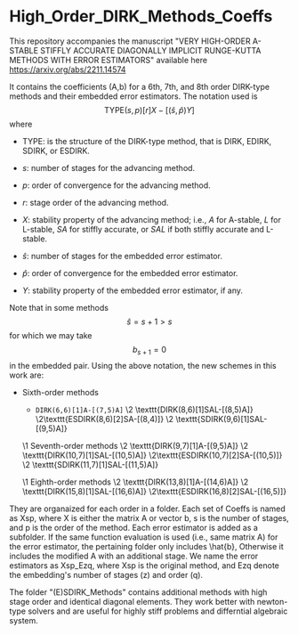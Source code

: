 # High_Order_DIRK_Methods_Coeffs

This repository accompanies the manuscript "VERY HIGH-ORDER A-STABLE STIFFLY ACCURATE DIAGONALLY
IMPLICIT RUNGE-KUTTA METHODS WITH ERROR ESTIMATORS" available here
https://arxiv.org/abs/2211.14574

It contains the coefficients (A,b) for a 6th, 7th, and 8th order DIRK-type methods and their embedded error estimators. The notation used is 
 $$\text{TYPE}(s,p)[r]X-[(\widehat{s},\widehat{p})Y]$$
where 

* TYPE: is the structure of the DIRK-type method, that is DIRK, EDIRK, SDIRK, or ESDIRK.
  
* $s$: number of stages for the advancing method.

* $p$: order of convergence for the advancing method.
* $r$: stage order of the advancing method.
* $X$: stability property of the advancing method; i.e., $A$ for A-stable, $L$ for L-stable, $SA$ for stiffly accurate, or $SAL$ if both stiffly accurate and L-stable.
* $\widehat{s}$: number of stages for the embedded error estimator.
* $\widehat{p}$: order of convergence for the embedded error estimator.
* $Y$: stability property of the embedded error estimator, if any.
 
Note that in some methods $$\widehat{s} = s + 1 > s$$ for which we may take $$b_{s+1} = 0$$ in the embedded pair. Using the above notation, the new schemes in this work are:

 
* Sixth-order methods
  
    * $\texttt{DIRK(6,6)[1]A-[(7,5)A]}$
    \2 \texttt{DIRK(8,6)[1]SAL-[(8,5)A]} 
    \2\texttt{ESDIRK(8,6)[2]SA-[(8,4)]}
    \2 \texttt{SDIRK(9,6)[1]SAL-[(9,5)A]}

    \1 Seventh-order methods
    \2 \texttt{DIRK(9,7)[1]A-[(9,5)A]} 
    \2 \texttt{DIRK(10,7)[1]SAL-[(10,5)A]} 
    \2\texttt{ESDIRK(10,7)[2]SA-[(10,5)]} 
    \2 \texttt{SDIRK(11,7)[1]SAL-[(11,5)A]}

    \1 Eighth-order methods
    \2 \texttt{DIRK(13,8)[1]A-[(14,6)A]} 
    \2 \texttt{DIRK(15,8)[1]SAL-[(16,6)A]} 
    \2\texttt{ESDIRK(16,8)[2]SAL-[(16,5)]} 
 
 


They are organaized for each order in a folder. Each set of Coeffs is named as Xsp, where X is either the matrix A or vector b, s is the number of stages, and p is the order of the method. Each error estimator is added as a subfolder. If the same function evaluation is used (i.e., same matrix A) for the error estimator, the pertaining folder only includes \hat{b}, Otherwise it includes the modified A with an additional stage. We name the error estimators as Xsp_Ezq, where Xsp is the original method, and Ezq denote the embedding's number of stages (z) and order (q).

The folder "(E)SDIRK_Methods" contains additional methods with high stage order and identical diagonal elements. They work better with newton-type solvers and are useful for highly stiff problems and differntial algebraic system.
